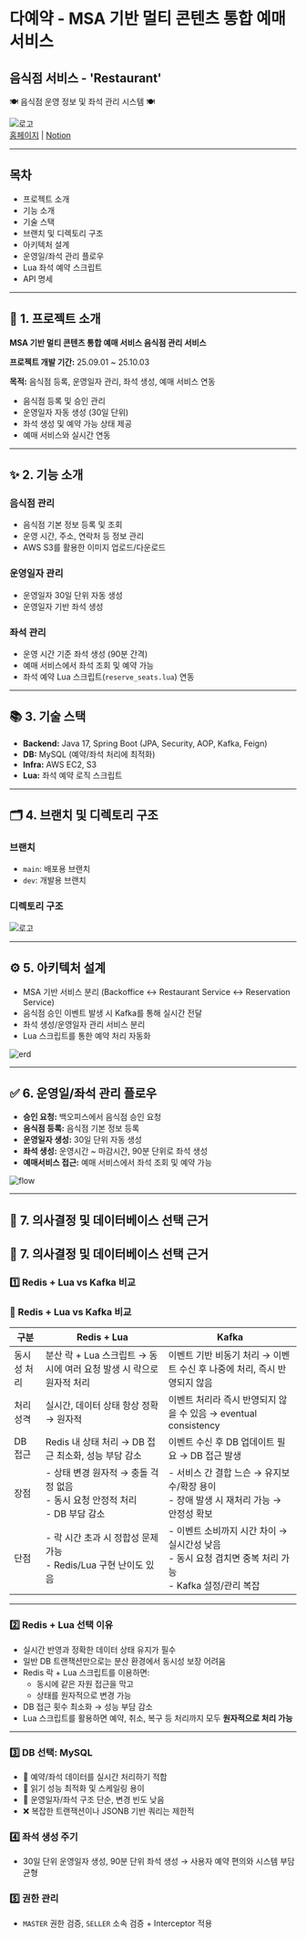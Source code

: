 # 다예약 - MSA 기반 멀티 콘텐츠 통합 예매 서비스
## 음식점 서비스 - 'Restaurant'
🍽️ 음식점 운영 정보 및 좌석 관리 시스템 🍽️

![로고](./images/dayeayak01.jpeg)  
[홈페이지](https://github.com/Lucky-Bikini-City-4/restaurant-service) | [Notion](https://www.notion.so/teamsparta/restaurant-service)

---

## 목차
- 프로젝트 소개
- 기능 소개
- 기술 스택
- 브랜치 및 디렉토리 구조
- 아키텍처 설계
- 운영일/좌석 관리 플로우
- Lua 좌석 예약 스크립트
- API 명세

---

## 🚩 1. 프로젝트 소개
**MSA 기반 멀티 콘텐츠 통합 예매 서비스 음식점 관리 서비스**

**프로젝트 개발 기간:** 25.09.01 ~ 25.10.03

**목적:** 음식점 등록, 운영일자 관리, 좌석 생성, 예매 서비스 연동

- 음식점 등록 및 승인 관리
- 운영일자 자동 생성 (30일 단위)
- 좌석 생성 및 예약 가능 상태 제공
- 예매 서비스와 실시간 연동

---

## ✨ 2. 기능 소개

### 음식점 관리
- 음식점 기본 정보 등록 및 조회
- 운영 시간, 주소, 연락처 등 정보 관리
- AWS S3를 활용한 이미지 업로드/다운로드

### 운영일자 관리
- 운영일자 30일 단위 자동 생성
- 운영일자 기반 좌석 생성

### 좌석 관리
- 운영 시간 기준 좌석 생성 (90분 간격)
- 예매 서비스에서 좌석 조회 및 예약 가능
- 좌석 예약 Lua 스크립트(`reserve_seats.lua`) 연동

---

## 📚 3. 기술 스택
- **Backend:** Java 17, Spring Boot (JPA, Security, AOP, Kafka, Feign)
- **DB:** MySQL (예약/좌석 처리에 최적화)
- **Infra:** AWS EC2, S3
- **Lua:** 좌석 예약 로직 스크립트

---

## 🗂️ 4. 브랜치 및 디렉토리 구조

### 브랜치
- `main`: 배포용 브랜치
- `dev`: 개발용 브랜치

### 디렉토리 구조

![로고](./images/directory.png)  



---

## ⚙️ 5. 아키텍처 설계
- MSA 기반 서비스 분리 (Backoffice ↔ Restaurant Service ↔ Reservation Service)
- 음식점 승인 이벤트 발생 시 Kafka를 통해 실시간 전달
- 좌석 생성/운영일자 관리 서비스 분리
- Lua 스크립트를 통한 예약 처리 자동화

![erd](./images/erd.png)



---

## ✅ 6. 운영일/좌석 관리 플로우

- **승인 요청:** 백오피스에서 음식점 승인 요청
- **음식점 등록:** 음식점 기본 정보 등록
- **운영일자 생성:** 30일 단위 자동 생성
- **좌석 생성:** 운영시간 ~ 마감시간, 90분 단위로 좌석 생성
- **예매서비스 접근:** 예매 서비스에서 좌석 조회 및 예약 가능

![flow](./images/flow.png)

---

## 📌 7. 의사결정 및 데이터베이스 선택 근거

## 📌 7. 의사결정 및 데이터베이스 선택 근거

### 1️⃣ Redis + Lua vs Kafka 비교

### 🔹 Redis + Lua vs Kafka 비교

| 구분 | Redis + Lua | Kafka |
|------|------------|-------|
| 동시성 처리 | 분산 락 + Lua 스크립트 → 동시에 여러 요청 발생 시 락으로 원자적 처리 | 이벤트 기반 비동기 처리 → 이벤트 수신 후 나중에 처리, 즉시 반영되지 않음 |
| 처리 성격 | 실시간, 데이터 상태 항상 정확 → 원자적 | 이벤트 처리라 즉시 반영되지 않을 수 있음 → eventual consistency |
| DB 접근 | Redis 내 상태 처리 → DB 접근 최소화, 성능 부담 감소 | 이벤트 수신 후 DB 업데이트 필요 → DB 접근 발생 |
| 장점 | - 상태 변경 원자적 → 충돌 걱정 없음<br>- 동시 요청 안정적 처리<br>- DB 부담 감소 | - 서비스 간 결합 느슨 → 유지보수/확장 용이<br>- 장애 발생 시 재처리 가능 → 안정성 확보 |
| 단점 | - 락 시간 초과 시 정합성 문제 가능<br>- Redis/Lua 구현 난이도 있음 | - 이벤트 소비까지 시간 차이 → 실시간성 낮음<br>- 동시 요청 겹치면 중복 처리 가능<br>- Kafka 설정/관리 복잡 |



---

### 2️⃣ Redis + Lua 선택 이유
- 실시간 반영과 정확한 데이터 상태 유지가 필수
- 일반 DB 트랜잭션만으로는 분산 환경에서 동시성 보장 어려움
- Redis 락 + Lua 스크립트를 이용하면:
    - 동시에 같은 자원 접근을 막고
    - 상태를 원자적으로 변경 가능
- DB 접근 횟수 최소화 → 성능 부담 감소
- Lua 스크립트를 활용하면 예약, 취소, 복구 등 처리까지 모두 **원자적으로 처리 가능**

---

### 3️⃣ DB 선택: MySQL
- 🔵 예약/좌석 데이터를 실시간 처리하기 적합
- 🔵 읽기 성능 최적화 및 스케일링 용이
- 🔵 운영일자/좌석 구조 단순, 변경 빈도 낮음
- ❌ 복잡한 트랜잭션이나 JSONB 기반 쿼리는 제한적

### 4️⃣ 좌석 생성 주기
- 30일 단위 운영일자 생성, 90분 단위 좌석 생성 → 사용자 예약 편의와 시스템 부담 균형

### 5️⃣ 권한 관리
- `MASTER` 권한 검증, `SELLER` 소속 검증 + Interceptor 적용




